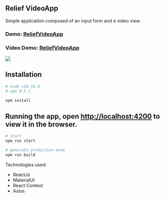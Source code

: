 <h2> Relief VideoApp </h2> 
Simple application composed of an input form and a video view.

<h3>Demo: <a href="https://guilhermegabriel.github.io/ReliefVideoAppFrontEnd/">ReliefVideoApp</a></h3>
<h3>Video Demo: <a href="https://youtu.be/PALe1d5u9Fs">ReliefVideoApp</a></h3>

 
<img src="https://raw.githubusercontent.com/GuilhermeGabriel/ReliefVideoAppFrontEnd/master/screenshots/screenshot01.png">

## Installation

```bash
# node v18.16.0
# npm 9.5.1

npm install
```

## Running the app, open [http://localhost:4200](http://localhost:4200) to view it in the browser.

```bash
# start 
npm run start

# generate production mode
npm run build
```

Technologies used:
- ReactJs
- MaterialUI
- React Context
- Axios
